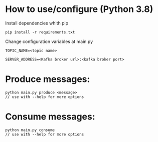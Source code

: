 # How to use/configure (Python 3.8)

Install dependencies whith pip 

    pip install -r requirements.txt

Change configuration variables at main.py

    TOPIC_NAME=<topic name>

    SERVER_ADDRESS=<Kafka broker url>:<kafka broker port>

# Produce messages:
    python main.py produce <message>
    // use with --help for more options

# Consume messages:
    python main.py consume 
    // use with --help for more options





    


